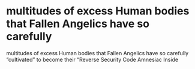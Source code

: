 # multitudes of excess Human bodies that Fallen Angelics have so carefully

multitudes of excess Human bodies that Fallen Angelics have so carefully
“cultivated” to become their “Reverse Security Code Amnesiac Inside